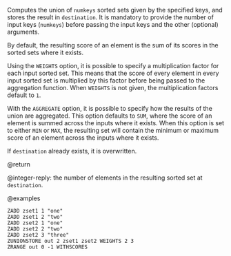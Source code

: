 Computes the union of `numkeys` sorted sets given by the specified keys, and
stores the result in `destination`. It is mandatory to provide the number of
input keys (`numkeys`) before passing the input keys and the other (optional)
arguments.

By default, the resulting score of an element is the sum of its scores in the
sorted sets where it exists.

Using the `WEIGHTS` option, it is possible to specify a multiplication factor
for each input sorted set. This means that the score of every element in every
input sorted set is multiplied by this factor before being passed to the
aggregation function. When `WEIGHTS` is not given, the multiplication factors
default to `1`.

With the `AGGREGATE` option, it is possible to specify how the results of the
union are aggregated. This option defaults to `SUM`, where the score of an
element is summed across the inputs where it exists. When this option is set to
either `MIN` or `MAX`, the resulting set will contain the minimum or maximum
score of an element across the inputs where it exists.

If `destination` already exists, it is overwritten.

@return

@integer-reply: the number of elements in the resulting sorted set at
`destination`.

@examples

```cli
ZADD zset1 1 "one"
ZADD zset1 2 "two"
ZADD zset2 1 "one"
ZADD zset2 2 "two"
ZADD zset2 3 "three"
ZUNIONSTORE out 2 zset1 zset2 WEIGHTS 2 3
ZRANGE out 0 -1 WITHSCORES
```
